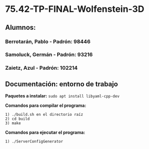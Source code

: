 # 75.42-TP-FINAL-Wolfenstein-3D

## Alumnos: 
### Berrotarán, Pablo - Padrón: 98446
### Samoluck, Germán - Padrón: 93216
### Zaietz, Azul - Padrón: 102214

## Documentación: entorno de trabajo

**Paquetes a instalar:**
```sudo apt install libyaml-cpp-dev```

**Comandos para compilar el programa:**
```
1) ./build.sh en el directorio raíz
2) cd build
3) make
```

**Comandos para ejecutar el programa:**
```
1) ./ServerConfigGenerator
```
